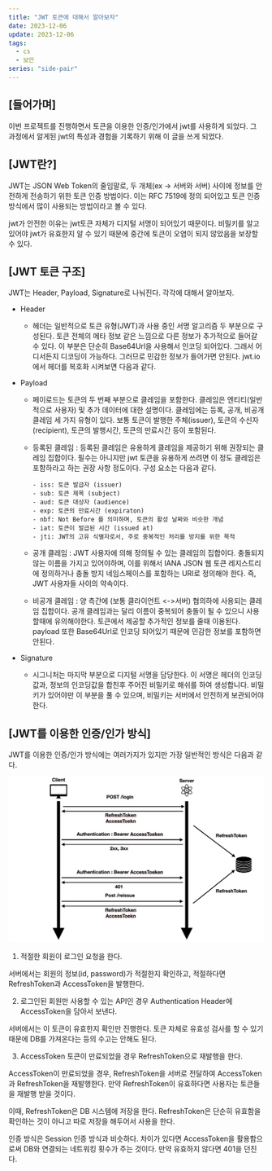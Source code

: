 ```yaml
---
title: "JWT 토큰에 대해서 알아보자"
date: 2023-12-06
update: 2023-12-06
tags:
  - cs
  - 보안
series: "side-pair"
---
```


## [들어가며]

이번 프로젝트를 진행하면서 토큰을 이용한 인증/인가에서 jwt를 사용하게 되었다. 그 과정에서 알게된 jwt의 특성과 경험을 기록하기 위해 이 글을 쓰게 되었다.

## [JWT란?]

JWT는 JSON Web Token의 줄임말로, 두 개체(ex -> 서버와 서버) 사이에 정보를 안전하게 전송하기 위한 토큰 인증 방법이다. 이는 RFC 7519에 정의 되어있고 토큰 인증 방식에서 많이 사용되는 방법이라고 볼 수 있다.


jwt가 안전한 이유는 jwt토큰 자체가 디지털 서명이 되어있기 때문이다. 비밀키를 알고있어야 jwt가 유효한지 알 수 있기 때문에 중간에 토큰이 오염이 되지 않았음을 보장할 수 있다.

## [JWT 토큰 구조]

JWT는 Header, Payload, Signature로 나눠진다. 각각에 대해서 알아보자.

- Header
  - 헤더는 일반적으로 토큰 유형(JWT)과 사용 중인 서명 알고리즘 두 부분으로 구성된다. 토큰 전체의 메타 정보 같은 느낌으로 다른 정보가 추가적으로 들어갈 수 있다. 이 부분은 단순히 Base64Url을 사용해서 인코딩 되어있다. 그래서 어디서든지 디코딩이 가능하다. 그러므로 민감한 정보가 들어가면 안된다. jwt.io에서 헤더를 복호화 시켜보면 다음과 같다.


- Payload
  - 페이로드는 토큰의 두 번째 부분으로 클레임을 포함한다. 클레임은 엔티티(일반적으로 사용자) 및 추가 데이터에 대한 설명이다. 클레임에는 등록, 공개, 비공개 클레임 세 가지 유형이 있다. 보통 토큰이 발행한 주체(issuer), 토큰의 수신자(recipient), 토큰의 발행시간, 토큰의 만료시간 등이 포함된다.

  - 등록된 클레임 : 등록된 클레임은 유용하게 클레임을 제공하기 위해 권장되는 클레임 집합이다. 필수는 아니지만 jwt 토큰을 유용하게 쓰려면 이 정도 클레임은 포함하라고 하는 권장 사항 정도이다. 구성 요소는 다음과 같다.
       ```
      - iss: 토큰 발급자 (issuer)
      - sub: 토큰 제목 (subject)
      - aud: 토큰 대상자 (audience)
      - exp: 토큰의 만료시간 (expiraton)
      - nbf: Not Before 를 의미하며, 토큰의 활성 날짜와 비슷한 개념
      - iat: 토큰이 발급된 시간 (issued at)
      - jti: JWT의 고유 식별자로서, 주로 중복적인 처리를 방지를 위한 목적
      ```
  
  - 공개 클레임 : JWT 사용자에 의해 정의될 수 있는 클레임의 집합이다. 충돌되지 않는 이름을 가지고 있어야하며, 이를 위해서 IANA JSON 웹 토큰 레지스트리에 정의하거나 충돌 방지 네임스페이스를 포함하는 URI로 정의해야 한다. 즉, JWT 사용자들 사이의 약속이다.
  - 비공개 클레임 : 양 측간에 (보통 클라이언트 <->서버) 협의하에 사용되는 클레임 집합이다. 공개 클레임과는 달리 이름이 중복되어 충돌이 될 수 있으니 사용할때에 유의해야한다. 토큰에서 제공할 추가적인 정보를 줄때 이용된다.
    payload 또한 Base64Url로 인코딩 되어있기 때문에 민감한 정보를 포함하면 안된다.


- Signature
  - 시그니처는 마지막 부분으로 디지털 서명을 담당한다. 이 서명은 헤더의 인코딩값과, 정보의 인코딩값을 합친후 주어진 비밀키로 해쉬를 하여 생성합니다. 비밀키가 있어야만 이 부분을 풀 수 있으며, 비밀키는 서버에서 안전하게 보관되어야한다.


## [JWT를 이용한 인증/인가 방식]

JWT를 이용한 인증/인가 방식에는 여러가지가 있지만 가장 일반적인 방식은 다음과 같다.

![](1.png)

1. 적절한 회원이 로그인 요청을 한다.

서버에서는 회원의 정보(id, password)가 적절한지 확인하고, 적절하다면 RefreshToken과 AccessToken을 발행한다.

2. 로그인된 회원만 사용할 수 있는 API인 경우 Authentication Header에 AccessToken을 담아서 보낸다.

서버에서는 이 토큰이 유효한지 확인만 진행한다. 토큰 자체로 유효성 검사를 할 수 있기 때문에 DB를 가져온다는 등의 수고는 안해도 된다.

3. AccessToken 토큰이 만료되었을 경우 RefreshToken으로 재발행을 한다.

AccessToken이 만료되었을 경우, RefreshToken을 서버로 전달하여 AccessToken과 RefreshToken을 재발행한다. 만약 RefreshToken이 유효하다면 사용자는 토큰들을 재발행 받을 것이다. 

이때, RefreshToken은 DB 시스템에 저장을 한다. RefreshToken은 단순히 유효함을 확인하는 것이 아니고 따로 저장을 해두어서 사용을 한다. 

인증 방식은 Session 인증 방식과 비슷하다. 차이가 있다면 AccessToken을 활용함으로써 DB와 연결되는 네트워킹 횟수가 주는 것이다. 만약 유효하지 않다면 401을 던진다.

